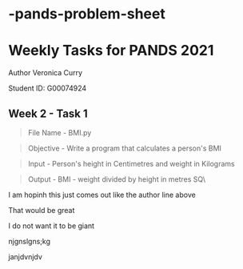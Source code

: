 # -pands-problem-sheet

# Weekly Tasks for PANDS 2021 
Author Veronica Curry

Student ID: G00074924




## Week 2 - Task 1 


> File Name - BMI.py

> Objective - Write a program that calculates a person's BMI

> Input - Person's height in Centimetres and weight in Kilograms

> Output - BMI - weight divided by height in metres SQ\  




I am hopinh this just comes out like the author line above

That would be great

I do not want it to be giant

njgnslgns;kg

janjdvnjdv
